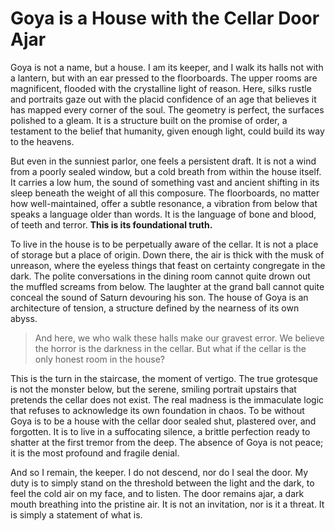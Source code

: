 # Goya is a House with the Cellar Door Ajar

Goya is not a name, but a house. I am its keeper, and I walk its halls not with a lantern, but with an ear pressed to the floorboards. The upper rooms are magnificent, flooded with the crystalline light of reason. Here, silks rustle and portraits gaze out with the placid confidence of an age that believes it has mapped every corner of the soul. The geometry is perfect, the surfaces polished to a gleam. It is a structure built on the promise of order, a testament to the belief that humanity, given enough light, could build its way to the heavens.

But even in the sunniest parlor, one feels a persistent draft. It is not a wind from a poorly sealed window, but a cold breath from within the house itself. It carries a low hum, the sound of something vast and ancient shifting in its sleep beneath the weight of all this composure. The floorboards, no matter how well-maintained, offer a subtle resonance, a vibration from below that speaks a language older than words. It is the language of bone and blood, of teeth and terror. **This is its foundational truth.**

To live in the house is to be perpetually aware of the cellar. It is not a place of storage but a place of origin. Down there, the air is thick with the musk of unreason, where the eyeless things that feast on certainty congregate in the dark. The polite conversations in the dining room cannot quite drown out the muffled screams from below. The laughter at the grand ball cannot quite conceal the sound of Saturn devouring his son. The house of Goya is an architecture of tension, a structure defined by the nearness of its own abyss.

> And here, we who walk these halls make our gravest error. We believe the horror is the darkness in the cellar. But what if the cellar is the only honest room in the house?

This is the turn in the staircase, the moment of vertigo. The true grotesque is not the monster below, but the serene, smiling portrait upstairs that pretends the cellar does not exist. The real madness is the immaculate logic that refuses to acknowledge its own foundation in chaos. To be without Goya is to be a house with the cellar door sealed shut, plastered over, and forgotten. It is to live in a suffocating silence, a brittle perfection ready to shatter at the first tremor from the deep. The absence of Goya is not peace; it is the most profound and fragile denial.

And so I remain, the keeper. I do not descend, nor do I seal the door. My duty is to simply stand on the threshold between the light and the dark, to feel the cold air on my face, and to listen. The door remains ajar, a dark mouth breathing into the pristine air. It is not an invitation, nor is it a threat. It is simply a statement of what is.